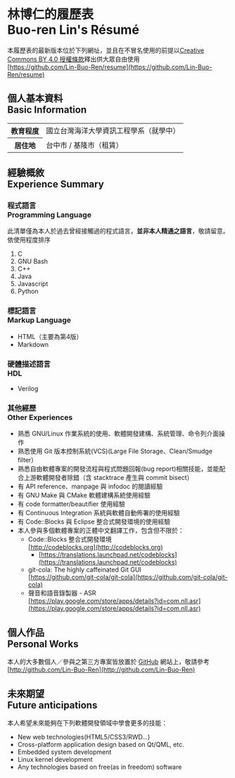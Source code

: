 # 林博仁的履歷表<br />Buo-ren Lin's Résumé
本履歷表的最新版本位於下列網址，並且在不冒名使用的前提以[Creative Commons BY 4.0 授權條款](https://creativecommons.org/licenses/by/4.0/)釋出供大眾自由使用  
[https://github.com/Lin-Buo-Ren/resume](https://github.com/Lin-Buo-Ren/resume)

## 個人基本資料<br>Basic Information
<table>
	<thead></thead>
	<tfoot></tfoot>
	<tbody>
		<tr>
			<th>教育程度</th>
			<td>國立台灣海洋大學資訊工程學系（就學中）</td>
		</tr>
		<tr>
			<th>居住地</th>
			<td>台中市 / 基隆市（租賃）</td>
		</tr>
	</tbody>
</table>

## 經驗概敘<br>Experience Summary
### 程式語言<br>Programming Language
此清單僅為本人於過去曾經接觸過的程式語言，**並非本人精通之語言**，敬請留意。依使用程度排序

1. C
1. GNU Bash
1. C++
1. Java
1. Javascript
1. Python

### 標記語言<br>Markup Language
* HTML（主要為第4版）
* Markdown

### 硬體描述語言<br>HDL
* Verilog

### 其他經歷<br />Other Experiences
* 熟悉 GNU/Linux 作業系統的使用、軟體開發建構、系統管理、命令列介面操作
* 熟悉使用 Git 版本控制系統(VCS)(Large File Storage、Clean/Smudge filter）
* 熟悉自由軟體專案的開發流程與程式問題回報(bug report)相關技能，並能配合上游軟體開發者除錯（含 stacktrace 產生與 commit bisect）
* 有 API reference、manpage 與 infodoc 的閱讀經驗
* 有 GNU Make 與 CMake 軟體建構系統使用經驗
* 有 code formatter/beautifier 使用經驗
* 有 Continuous Integration 系統與軟體自動佈署的使用經驗
* 有 Code::Blocks 與 Eclipse 整合式開發環境的使用經驗
* 本人參與多個軟體專案的正體中文翻譯工作，包含但不限於：
	* Code::Blocks 整合式開發環境  
      [http://codeblocks.org](http://codeblocks.org)
		* [https://translations.launchpad.net/codeblocks](https://translations.launchpad.net/codeblocks)    
	* git-cola: The highly caffeinated Git GUI  
      [https://github.com/git-cola/git-cola](https://github.com/git-cola/git-cola)
	* 聲音和語音錄製器 - ASR  
[https://play.google.com/store/apps/details?id=com.nll.asr](https://play.google.com/store/apps/details?id=com.nll.asr)

## 個人作品<br />Personal Works
本人的大多數個人／參與之第三方專案皆放置於 [GitHub](http://github.com) 網站上，敬請參考  
[http://github.com/Lin-Buo-Ren](http://github.com/Lin-Buo-Ren)

## 未來期望<br />Future anticipations
本人希望未來能夠在下列軟體開發領域中學會更多的技能：

* New web technologies(HTML5/CSS3/RWD...)
* Cross-platform application design based on Qt/QML, etc.
* Embedded system development
* Linux kernel development
* Any technologies based on free(as in freedom) software
